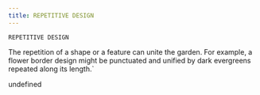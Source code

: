 ```yaml
---
title: REPETITIVE DESIGN
---
```

`REPETITIVE DESIGN`

The repetition of a shape or a feature can unite the garden. For example, a flower border design might be punctuated and unified by dark evergreens repeated along its length.`

undefined